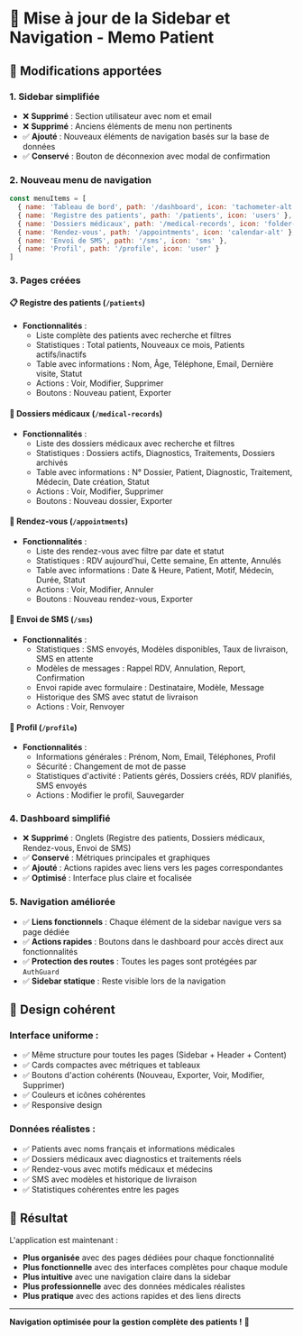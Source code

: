 # 🔄 Mise à jour de la Sidebar et Navigation - Memo Patient

## 🎯 Modifications apportées

### 1. **Sidebar simplifiée**
- ❌ **Supprimé** : Section utilisateur avec nom et email
- ❌ **Supprimé** : Anciens éléments de menu non pertinents
- ✅ **Ajouté** : Nouveaux éléments de navigation basés sur la base de données
- ✅ **Conservé** : Bouton de déconnexion avec modal de confirmation

### 2. **Nouveau menu de navigation**
```javascript
const menuItems = [
  { name: 'Tableau de bord', path: '/dashboard', icon: 'tachometer-alt' },
  { name: 'Registre des patients', path: '/patients', icon: 'users' },
  { name: 'Dossiers médicaux', path: '/medical-records', icon: 'folder-medical' },
  { name: 'Rendez-vous', path: '/appointments', icon: 'calendar-alt' },
  { name: 'Envoi de SMS', path: '/sms', icon: 'sms' },
  { name: 'Profil', path: '/profile', icon: 'user' }
]
```

### 3. **Pages créées**

#### **📋 Registre des patients** (`/patients`)
- **Fonctionnalités** :
  - Liste complète des patients avec recherche et filtres
  - Statistiques : Total patients, Nouveaux ce mois, Patients actifs/inactifs
  - Table avec informations : Nom, Âge, Téléphone, Email, Dernière visite, Statut
  - Actions : Voir, Modifier, Supprimer
  - Boutons : Nouveau patient, Exporter

#### **📁 Dossiers médicaux** (`/medical-records`)
- **Fonctionnalités** :
  - Liste des dossiers médicaux avec recherche et filtres
  - Statistiques : Dossiers actifs, Diagnostics, Traitements, Dossiers archivés
  - Table avec informations : N° Dossier, Patient, Diagnostic, Traitement, Médecin, Date création, Statut
  - Actions : Voir, Modifier, Supprimer
  - Boutons : Nouveau dossier, Exporter

#### **📅 Rendez-vous** (`/appointments`)
- **Fonctionnalités** :
  - Liste des rendez-vous avec filtre par date et statut
  - Statistiques : RDV aujourd'hui, Cette semaine, En attente, Annulés
  - Table avec informations : Date & Heure, Patient, Motif, Médecin, Durée, Statut
  - Actions : Voir, Modifier, Annuler
  - Boutons : Nouveau rendez-vous, Exporter

#### **📱 Envoi de SMS** (`/sms`)
- **Fonctionnalités** :
  - Statistiques : SMS envoyés, Modèles disponibles, Taux de livraison, SMS en attente
  - Modèles de messages : Rappel RDV, Annulation, Report, Confirmation
  - Envoi rapide avec formulaire : Destinataire, Modèle, Message
  - Historique des SMS avec statut de livraison
  - Actions : Voir, Renvoyer

#### **👤 Profil** (`/profile`)
- **Fonctionnalités** :
  - Informations générales : Prénom, Nom, Email, Téléphones, Profil
  - Sécurité : Changement de mot de passe
  - Statistiques d'activité : Patients gérés, Dossiers créés, RDV planifiés, SMS envoyés
  - Actions : Modifier le profil, Sauvegarder

### 4. **Dashboard simplifié**
- ❌ **Supprimé** : Onglets (Registre des patients, Dossiers médicaux, Rendez-vous, Envoi de SMS)
- ✅ **Conservé** : Métriques principales et graphiques
- ✅ **Ajouté** : Actions rapides avec liens vers les pages correspondantes
- ✅ **Optimisé** : Interface plus claire et focalisée

### 5. **Navigation améliorée**
- ✅ **Liens fonctionnels** : Chaque élément de la sidebar navigue vers sa page dédiée
- ✅ **Actions rapides** : Boutons dans le dashboard pour accès direct aux fonctionnalités
- ✅ **Protection des routes** : Toutes les pages sont protégées par `AuthGuard`
- ✅ **Sidebar statique** : Reste visible lors de la navigation

## 🎨 Design cohérent

### **Interface uniforme** :
- ✅ Même structure pour toutes les pages (Sidebar + Header + Content)
- ✅ Cards compactes avec métriques et tableaux
- ✅ Boutons d'action cohérents (Nouveau, Exporter, Voir, Modifier, Supprimer)
- ✅ Couleurs et icônes cohérentes
- ✅ Responsive design

### **Données réalistes** :
- ✅ Patients avec noms français et informations médicales
- ✅ Dossiers médicaux avec diagnostics et traitements réels
- ✅ Rendez-vous avec motifs médicaux et médecins
- ✅ SMS avec modèles et historique de livraison
- ✅ Statistiques cohérentes entre les pages

## 🚀 Résultat

L'application est maintenant :
- **Plus organisée** avec des pages dédiées pour chaque fonctionnalité
- **Plus fonctionnelle** avec des interfaces complètes pour chaque module
- **Plus intuitive** avec une navigation claire dans la sidebar
- **Plus professionnelle** avec des données médicales réalistes
- **Plus pratique** avec des actions rapides et des liens directs

---

**Navigation optimisée pour la gestion complète des patients !** 🏥
